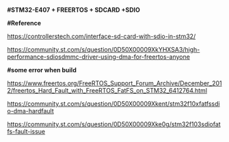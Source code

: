 **#STM32-E407 + FREERTOS + SDCARD +SDIO**

**#Reference**

https://controllerstech.com/interface-sd-card-with-sdio-in-stm32/

https://community.st.com/s/question/0D50X00009XkYHXSA3/high-performance-sdiosdmmc-driver-using-dma-for-freertos-anyone

**#some error when build**

https://www.freertos.org/FreeRTOS_Support_Forum_Archive/December_2012/freertos_Hard_Fault_with_FreeRTOS_FatFS_on_STM32_6412764.html

https://community.st.com/s/question/0D50X00009Xkent/stm32f10xfatfssdio-dma-hardfault

https://community.st.com/s/question/0D50X00009Xke0g/stm32f103sdiofatfs-fault-issue
